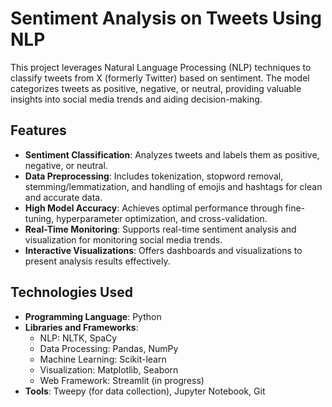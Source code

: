 # Sentiment Analysis on Tweets Using NLP

This project leverages Natural Language Processing (NLP) techniques to classify tweets from X (formerly Twitter) based on sentiment. The model categorizes tweets as positive, negative, or neutral, providing valuable insights into social media trends and aiding decision-making.

## Features

- **Sentiment Classification**: Analyzes tweets and labels them as positive, negative, or neutral.
- **Data Preprocessing**: Includes tokenization, stopword removal, stemming/lemmatization, and handling of emojis and hashtags for clean and accurate data.
- **High Model Accuracy**: Achieves optimal performance through fine-tuning, hyperparameter optimization, and cross-validation.
- **Real-Time Monitoring**: Supports real-time sentiment analysis and visualization for monitoring social media trends.
- **Interactive Visualizations**: Offers dashboards and visualizations to present analysis results effectively.

## Technologies Used

- **Programming Language**: Python
- **Libraries and Frameworks**:
  - NLP: NLTK, SpaCy
  - Data Processing: Pandas, NumPy
  - Machine Learning: Scikit-learn
  - Visualization: Matplotlib, Seaborn
  - Web Framework: Streamlit (in progress)
- **Tools**: Tweepy (for data collection), Jupyter Notebook, Git
